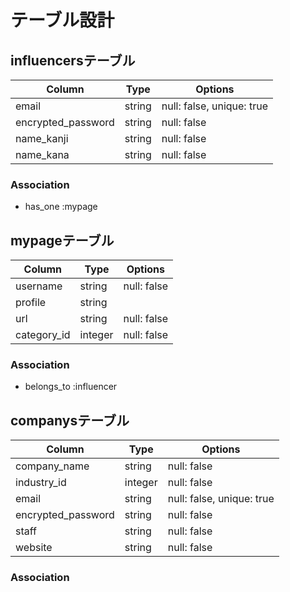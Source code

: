 # テーブル設計

## influencersテーブル
|Column             |Type         |Options                  |
|-------------------|-------------|-------------------------|
|email              |string       |null: false, unique: true|
|encrypted_password |string       |null: false              |
|name_kanji         |string       |null: false              |
|name_kana          |string       |null: false              |

### Association
- has_one  :mypage

## mypageテーブル
|Column             |Type         |Options                  |
|-------------------|-------------|-------------------------|
|username           |string       |null: false              |
|profile            |string       |                         |
|url                |string       |null: false              |
|category_id        |integer      |null: false              |

### Association
- belongs_to :influencer

## companysテーブル
|Column             |Type         |Options                  |
|-------------------|-------------|-------------------------|
|company_name       |string       |null: false              |
|industry_id        |integer      |null: false              |
|email              |string       |null: false, unique: true|
|encrypted_password |string       |null: false              |
|staff              |string       |null: false              |
|website            |string       |null: false              |

### Association
